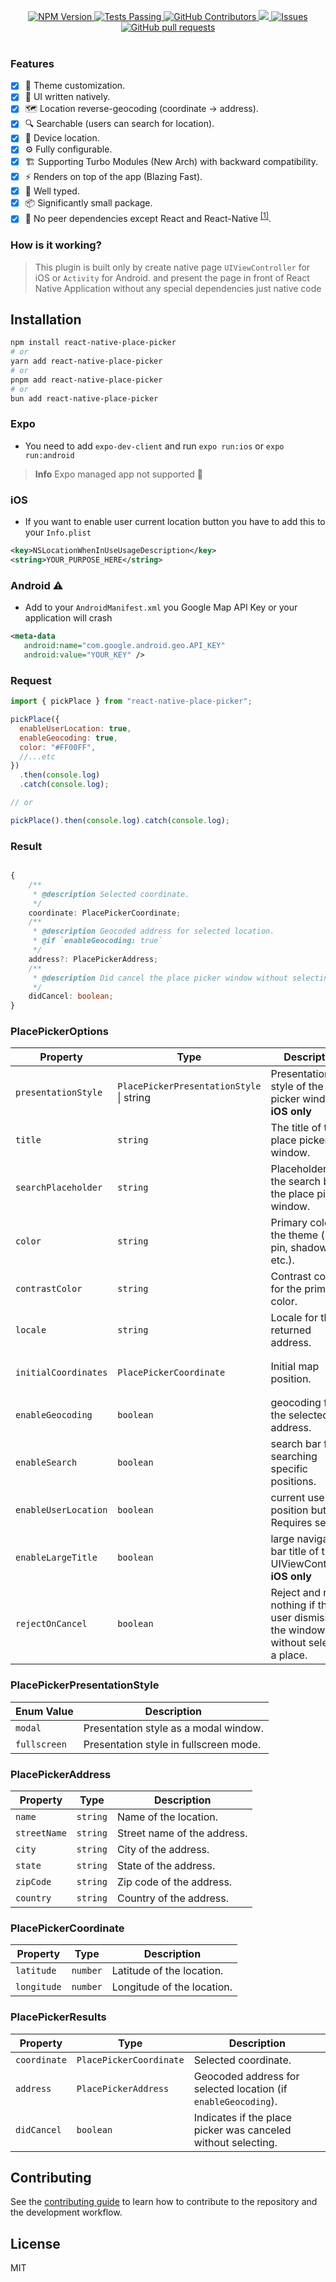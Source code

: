 <p align="center">
      <a href="https://badge.fury.io/js/react-native-place-picker">
      <img alt="NPM Version" src="https://badge.fury.io/js/react-native-place-picker.svg" />
    </a>
    <a href="https://github.com/b0iq/react-native-place-picker/actions">
      <img alt="Tests Passing" src="https://github.com/anuraghazra/github-readme-stats/workflows/Test/badge.svg" />
    </a>
    <a href="https://github.com/anuraghazra/github-readme-stats/graphs/contributors">
      <img alt="GitHub Contributors" src="https://img.shields.io/github/contributors/b0iq/react-native-place-picker" />
    </a>
    <a href="https://codecov.io/gh/b0iq/react-native-place-picker">
      <img src="https://codecov.io/gh/b0iq/react-native-place-picker/branch/master/graph/badge.svg" />
    </a>
    <a href="https://github.com/b0iq/react-native-place-picker/issues">
      <img alt="Issues" src="https://img.shields.io/github/issues/b0iq/react-native-place-picker?color=0088ff" />
    </a>
    <a href="https://github.com/b0iq/react-native-place-picker/pulls">
      <img alt="GitHub pull requests" src="https://img.shields.io/github/issues-pr/b0iq/react-native-place-picker?color=0088ff" />
    </a>
    <br />
    <br />
  </p>
  
### Features

- [x] 🎨 Theme customization.
- [x] 📱 UI written natively.
- [x] 🗺️ Location reverse-geocoding (coordinate -> address).
- [x] 🔍 Searchable (users can search for location).
- [x] 📍 Device location.
- [x] ⚙️ Fully configurable.
- [x] 🏗️ Supporting Turbo Modules (New Arch) with backward compatibility.
- [x] ⚡ Renders on top of the app (Blazing Fast).
- [x] 📐 Well typed.
- [x] 📦 Significantly small package.
- [x] 🔗 No peer dependencies except React and React-Native <sup>[[1]](#extra)</sup>.

### How is it working?

> This plugin is built only by create native page `UIViewController` for iOS or `Activity` for Android. and present the page in front of React Native Application without any special dependencies just native code

## Installation

```sh
npm install react-native-place-picker
# or
yarn add react-native-place-picker
# or
pnpm add react-native-place-picker
# or
bun add react-native-place-picker
```

### Expo

- You need to add `expo-dev-client` and run `expo run:ios` or `expo run:android`

> **Info** Expo managed app not supported 🚧

### iOS

- If you want to enable user current location button you have to add this to your `Info.plist`

```xml
<key>NSLocationWhenInUseUsageDescription</key>
<string>YOUR_PURPOSE_HERE</string>
```

### Android ⚠️

- Add to your `AndroidManifest.xml` you Google Map API Key or your application will crash

```xml
<meta-data
   android:name="com.google.android.geo.API_KEY"
   android:value="YOUR_KEY" />
```

### Request

```js
import { pickPlace } from "react-native-place-picker";

pickPlace({
  enableUserLocation: true,
  enableGeocoding: true,
  color: "#FF00FF",
  //...etc
})
  .then(console.log)
  .catch(console.log);

// or

pickPlace().then(console.log).catch(console.log);
```

### Result

```ts

{
    /**
     * @description Selected coordinate.
     */
    coordinate: PlacePickerCoordinate;
    /**
     * @description Geocoded address for selected location.
     * @if `enableGeocoding: true`
     */
    address?: PlacePickerAddress;
    /**
     * @description Did cancel the place picker window without selecting.
     */
    didCancel: boolean;
}

```

### PlacePickerOptions

| Property             | Type                                     | Description                                                                           | Default                                     |
| -------------------- | ---------------------------------------- | ------------------------------------------------------------------------------------- | ------------------------------------------- |
| `presentationStyle`  | `PlacePickerPresentationStyle` \| string | Presentation style of the place picker window. **iOS only**                           | `'fullscreen'`                              |
| `title`              | `string`                                 | The title of the place picker window.                                                 | `'Choose Place'`                            |
| `searchPlaceholder`  | `string`                                 | Placeholder for the search bar in the place picker window.                            | `'Search...'`                               |
| `color`              | `string`                                 | Primary color of the theme (map pin, shadow, etc.).                                   | `'#FF0000'`                                 |
| `contrastColor`      | `string`                                 | Contrast color for the primary color.                                                 | `'#FFFFFF'`                                 |
| `locale`             | `string`                                 | Locale for the returned address.                                                      | `'en-US'`                                   |
| `initialCoordinates` | `PlacePickerCoordinate`                  | Initial map position.                                                                 | `{ latitude: 25.2048, longitude: 55.2708 }` |
| `enableGeocoding`    | `boolean`                                | geocoding for the selected address.                                                   | `true`                                      |
| `enableSearch`       | `boolean`                                | search bar for searching specific positions.                                          | `true`                                      |
| `enableUserLocation` | `boolean`                                | current user position button. Requires setup.                                         | `true`                                      |
| `enableLargeTitle`   | `boolean`                                | large navigation bar title of the UIViewController. **iOS only**                      | `true`                                      |
| `rejectOnCancel`     | `boolean`                                | Reject and return nothing if the user dismisses the window without selecting a place. | `true`                                      |

### PlacePickerPresentationStyle

| Enum Value   | Description                            |
| ------------ | -------------------------------------- |
| `modal`      | Presentation style as a modal window.  |
| `fullscreen` | Presentation style in fullscreen mode. |

### PlacePickerAddress

| Property     | Type     | Description                 |
| ------------ | -------- | --------------------------- |
| `name`       | `string` | Name of the location.       |
| `streetName` | `string` | Street name of the address. |
| `city`       | `string` | City of the address.        |
| `state`      | `string` | State of the address.       |
| `zipCode`    | `string` | Zip code of the address.    |
| `country`    | `string` | Country of the address.     |

### PlacePickerCoordinate

| Property    | Type     | Description                |
| ----------- | -------- | -------------------------- |
| `latitude`  | `number` | Latitude of the location.  |
| `longitude` | `number` | Longitude of the location. |

### PlacePickerResults

| Property     | Type                    | Description                                                    |
| ------------ | ----------------------- | -------------------------------------------------------------- |
| `coordinate` | `PlacePickerCoordinate` | Selected coordinate.                                           |
| `address`    | `PlacePickerAddress`    | Geocoded address for selected location (if `enableGeocoding`). |
| `didCancel`  | `boolean`               | Indicates if the place picker was canceled without selecting.  |

## Contributing

See the [contributing guide](CONTRIBUTING.md) to learn how to contribute to the repository and the development workflow.

## License

MIT

